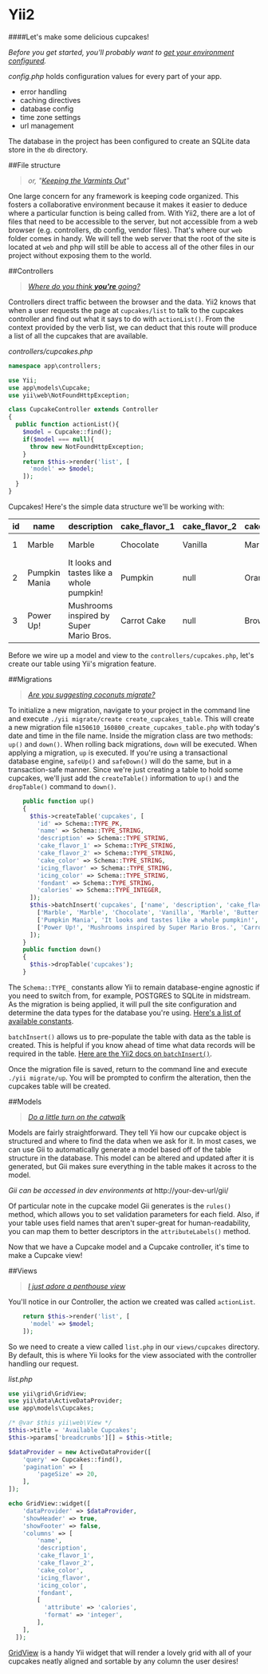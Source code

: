 # Yii2
####Let's make some delicious cupcakes!

_Before you get started, you'll probably want to [get your environment configured](https://github.com/vybeauregard/Yii2-Cupcakes/wiki)._

_config.php_ holds configuration values for every part of your app.
- error handling
- caching directives
- database config
- time zone settings
- url management

The database in the project has been configured to create an SQLite data store in the `db` directory.

##File structure
> _or, "[Keeping the Varmints Out](http://youtu.be/THWCH2Nwsss)"_

One large concern for any framework is keeping code organized. This fosters a collaborative environment because it makes it easier to deduce where a particular function is being called from. With Yii2, there are a lot of files that need to be accessible to the server, but not accessible from a web browser (e.g. controllers, db config, vendor files). That's where our `web` folder comes in handy. We will tell the web server that the root of the site is located at `web` and php will still be able to access all of the other files in our project without exposing them to the world.

##Controllers
> _[Where do you think **you're** going?](http://youtu.be/mk74WprmZxY#t=12)_

Controllers direct traffic between the browser and the data. Yii2 knows that when a user requests the page at `cupcakes/list` to talk to the cupcakes controller and find out what it says to do with `actionList()`. From the context provided by the verb list, we can deduct that this route will produce a list of all the cupcakes that are available.

_controllers/cupcakes.php_
```php
namespace app\controllers;

use Yii;
use app\models\Cupcake;
use yii\web\NotFoundHttpException;

class CupcakeController extends Controller
{
  public function actionList(){
    $model = Cupcake::find();
    if($model === null){
      throw new NotFoundHttpException;
    }
    return $this->render('list', [
      'model' => $model;
    ]);
  }
}
```

Cupcakes! Here's the simple data structure we'll be working with:

id|name|description|cake_flavor_1|cake_flavor_2|cake_color|icing_flavor|icing_color|fondant|calories
---|---|---|---|---|---|---|---|---|---
1|Marble|Marble|Chocolate|Vanilla|Marble|Butter Cream|Ivory|No|220
2|Pumpkin Mania|It looks and tastes like a whole pumpkin!|Pumpkin|null|Orange|Cream Cheese|White|No|190
3|Power Up!|Mushrooms inspired by Super Mario Bros.|Carrot Cake|null|Brown|Cream Cheese|White|Yes|245


Before we wire up a model and view to the `controllers/cupcakes.php`, let's create our table using Yii's migration feature.

##Migrations
> _[Are you suggesting coconuts migrate?](http://youtu.be/w8Rn_f75UHs#t=80)_

To initialize a new migration, navigate to your project in the command line and execute `./yii migrate/create create_cupcakes_table`. This will create a new migration file `m150610_160800_create_cupcakes_table.php` with today's date and time in the file name. Inside the migration class are two methods: `up()` and `down()`. When rolling back migrations, `down` will be executed. When applying a migration, `up` is executed.
If you're using a transactional database engine, `safeUp()` and `safeDown()` will do the same, but in a transaction-safe manner.
Since we're just creating a table to hold some cupcakes, we'll just add the `createTable()` information to `up()` and the `dropTable()` command to `down()`.

```php
    public function up()
    {
      $this->createTable('cupcakes', [
        'id' => Schema::TYPE_PK,
        'name' => Schema::TYPE_STRING,
        'description' => Schema::TYPE_STRING,
        'cake_flavor_1' => Schema::TYPE_STRING,
        'cake_flavor_2' => Schema::TYPE_STRING,
        'cake_color' => Schema::TYPE_STRING,
        'icing_flavor' => Schema::TYPE_STRING,
        'icing_color' => Schema::TYPE_STRING,
        'fondant' => Schema::TYPE_STRING,
        'calories' => Schema::TYPE_INTEGER,
      ]);
      $this->batchInsert('cupcakes', ['name', 'description', 'cake_flavor_1', 'cake_flavor_2', 'cake_color', 'icing_flavor', 'icing_color', 'fondant', 'calories'], [
        ['Marble', 'Marble', 'Chocolate', 'Vanilla', 'Marble', 'Butter Cream', 'Ivory', 'No', '220'],
        ['Pumpkin Mania', 'It looks and tastes like a whole pumpkin!', 'Pumpkin', 'null', 'Orange', 'Cream Cheese', 'White', 'No', '190'],
        ['Power Up!', 'Mushrooms inspired by Super Mario Bros.', 'Carrot Cake', 'null', 'Brown', 'Cream Cheese', 'White', 'Yes', '245'],
      ]);
    }
    public function down()
    {
      $this->dropTable('cupcakes');
    }
```

The `Schema::TYPE_` constants allow Yii to remain database-engine agnostic if you need to switch from, for example, POSTGRES to SQLite in midstream. As the migration is being applied, it will pull the site configuration and determine the data types for the database you're using. [Here's a list of available constants](http://www.yiiframework.com/doc-2.0/yii-db-schema.html#constants).

`batchInsert()` allows us to pre-populate the table with data as the table is created. This is helpful if you know ahead of time what data records will be required in the table. [Here are the Yii2 docs on `batchInsert()`](http://www.yiiframework.com/doc-2.0/yii-db-migration.html#batchInsert()-detail).

Once the migration file is saved, return to the command line and execute `./yii migrate/up`. You will be prompted to confirm the alteration, then the cupcakes table will be created.

##Models
> _[Do a little turn on the catwalk](http://youtu.be/YFmsgHfuXpA#t=56)_

Models are fairly straightforward. They tell Yii how our cupcake object is structured and where to find the data when we ask for it. In most cases, we can use Gii to automatically generate a model based off of the table structure in the database. This model can be altered and updated after it is generated, but Gii makes sure everything in the table makes it across to the model.

_Gii can be accessed in dev environments at_ http://your-dev-url/gii/

Of particular note in the cupcake model Gii generates is the `rules()` method, which allows you to set validation parameters for each field. Also, if your table uses field names that aren't super-great for human-readability, you can map them to better descriptors in the `attributeLabels()` method.

Now that we have a Cupcake model and a Cupcake controller, it's time to make a Cupcake view!

##Views
> _[I just adore a penthouse view](http://youtu.be/DrbPAt1_vc4#t=40)_

You'll notice in our Controller, the action we created was called `actionList`. 
```php
    return $this->render('list', [
      'model' => $model;
    ]);
```
So we need to create a view called `list.php` in our `views/cupcakes` directory. By default, this is where Yii looks for the view associated with the controller handling our request.

_list.php_
```php
use yii\grid\GridView;
use yii\data\ActiveDataProvider;
use app\models\Cupcakes;

/* @var $this yii\web\View */
$this->title = 'Available Cupcakes';
$this->params['breadcrumbs'][] = $this->title;

$dataProvider = new ActiveDataProvider([
    'query' => Cupcakes::find(),
    'pagination' => [
        'pageSize' => 20,
    ],
]);

echo GridView::widget([
    'dataProvider' => $dataProvider,
    'showHeader' => true,
    'showFooter' => false,
    'columns' => [
        'name',
        'description',
        'cake_flavor_1',
        'cake_flavor_2',
        'cake_color',
        'icing_flavor',
        'icing_color',
        'fondant',
        [
          'attribute' => 'calories',
          'format' => 'integer',
        ],
    ],
  ]);
```

[GridView](http://www.yiiframework.com/doc-2.0/yii-grid-gridview.html) is a handy Yii widget that will render a lovely grid with all of your cupcakes neatly aligned and sortable by any column the user desires!
